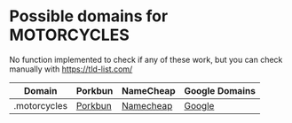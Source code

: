 # Possible domains for MOTORCYCLES

No function implemented to check if any of these work, but you can check manually with https://tld-list.com/

| Domain | Porkbun | NameCheap | Google Domains |
|---|---|---|---|
| .motorcycles | [Porkbun](https://porkbun.com/checkout/search?prb=e814663da1&tlds=&idnLanguage=&search=search&q=.motorcycles) | [Namecheap](https://www.namecheap.com/domains/registration/results/?domain=.motorcycles) | [Google](https://domains.google.com/registrar/search?searchTerm=.motorcycles) |
